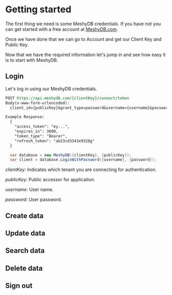 # Getting started
The first thing we need is some MeshyDB credentials. If you have not you can get started with a free account at [MeshyDB.com](https://meshydb.com).

Once we have done that we can go to Account and get our Client Key and Public Key.

Now that we have the required information let's jump in and see how easy it is to start with MeshyDB.

## Login
Let's log in using our MeshyDB credentials.

``` rest
POST https://api.meshydb.com/{clientKey}/connect/token
Body(x-www-form-urlencoded):  
  client_id={publicKey}&grant_type=password&username={username}&password={password}&scope=meshy.api%20offline_access

Example Response:
  {
    "access_token": "ey...",
    "expires_in": 3600,
    "token_type": "Bearer",
    "refresh_token": "ab23cd3343e9328g"
  }
```

```c#
  var database = new MeshyDB({clientKey}, {publicKey});
  var client = database.LoginWithPassword({username}, {password});
```

_clientKey_: 
  Indicates which tenant you are connecting for authentication.
  
_publicKey_: 
  Public accessor for application.
  
_username_:
  User name.

_password_:
  User password.
 
## Create data

## Update data

## Search data

## Delete data

## Sign out
